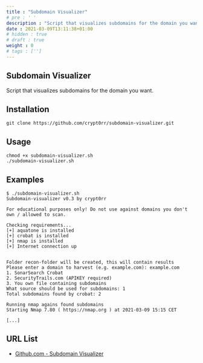 ```yaml
---
title : "Subdomain Visualizer"
# pre : ' '
description : "Script that visualizes subdomains for the domain you want."
date : 2021-03-09T13:11:38+01:00
# hidden : true
# draft : true
weight : 0
# tags : ['']
---
```


## Subdomain Visualizer

Script that visualizes subdomains for the domain you want.

## Installation

```plain
git clone https://github.com/crypt0rr/subdomain-visualizer.git
```

## Usage

```plain
chmod +x subdomain-visualizer.sh
./subdomain-visualizer.sh
```

## Examples

```plain
$ ./subdomain-visualizer.sh 
Subdomain-visualizer v0.3 by crypt0rr

For educational purposes only! Do not use against domains you don't own / allowed to scan.

Checking requirements...
[+] aquatone is installed
[+] crobat is installed
[+] nmap is installed
[+] Internet connection up


Folder recon-folder will be created, this will contain results
Please enter a domain to harvest (e.g. example.com): example.com
1. SonarSearch Crobat
2. SecurityTrails.com (APIKEY required)
3. You own file containing subdomains
What source should be used for subdomains: 1
Total subdomains found by crobat: 2

Running nmap agains found subdomains
Starting Nmap 7.80 ( https://nmap.org ) at 2021-03-09 15:15 CET

[...]
```

## URL List

- [Github.com - Subdomain Visualizer](https://github.com/crypt0rr/subdomain-visualizer)
